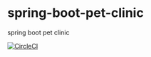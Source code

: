 # spring-boot-pet-clinic
spring boot pet clinic

[![CircleCI](https://circleci.com/gh/Almeidinha/spring-boot-pet-clinic.svg?style=svg)](https://circleci.com/gh/Almeidinha/spring-boot-pet-clinic)
